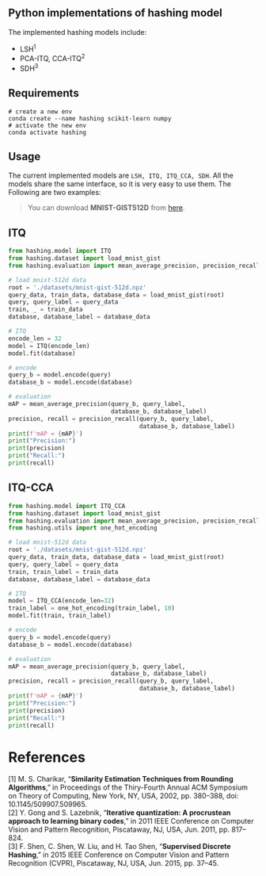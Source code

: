 Python implementations of hashing model
---------------------------------------

The implemented hashing models include:
- LSH<sup>1</sup>
- PCA-ITQ, CCA-ITQ<sup>2</sup>
- SDH<sup>3</sup>

Requirements
------------

```
# create a new env
conda create --name hashing scikit-learn numpy
# activate the new env
conda activate hashing
```

Usage
------

The current implemented models are `LSH, ITQ, ITQ_CCA, SDH`. All the models share the same interface,
so it is very easy to use them. The Following are two examples:

> You can download **MNIST-GIST512D** from [here](https://drive.google.com/open?id=14MG9OGekFROlbe-aLHuNlRMiFZITHFhh).

## ITQ

```python
from hashing.model import ITQ
from hashing.dataset import load_mnist_gist
from hashing.evaluation import mean_average_precision, precision_recall

# load mnist-512d data
root = './datasets/mnist-gist-512d.npz'
query_data, train_data, database_data = load_mnist_gist(root)
query, query_label = query_data
train, _ = train_data
database, database_label = database_data

# ITQ
encode_len = 32
model = ITQ(encode_len)
model.fit(database)

# encode
query_b = model.encode(query)
database_b = model.encode(database)

# evaluation
mAP = mean_average_precision(query_b, query_label,
                             database_b, database_label)
precision, recall = precision_recall(query_b, query_label,
                                     database_b, database_label)
print(f'mAP = {mAP}')
print("Precision:")
print(precision)
print("Recall:")
print(recall)
```

## ITQ-CCA

```python
from hashing.model import ITQ_CCA
from hashing.dataset import load_mnist_gist
from hashing.evaluation import mean_average_precision, precision_recall
from hashing.utils import one_hot_encoding

# load mnist-512d data
root = './datasets/mnist-gist-512d.npz'
query_data, train_data, database_data = load_mnist_gist(root)
query, query_label = query_data
train, train_label = train_data
database, database_label = database_data

# ITQ
model = ITQ_CCA(encode_len=32)
train_label = one_hot_encoding(train_label, 10)
model.fit(train, train_label)

# encode
query_b = model.encode(query)
database_b = model.encode(database)

# evaluation
mAP = mean_average_precision(query_b, query_label,
                             database_b, database_label)
precision, recall = precision_recall(query_b, query_label,
                                     database_b, database_label)
print(f'mAP = {mAP}')
print("Precision:")
print(precision)
print("Recall:")
print(recall)
```

# References

[1] M. S. Charikar, “**Similarity Estimation Techniques from Rounding Algorithms**,” in Proceedings of the Thiry-Fourth Annual ACM Symposium on Theory of Computing, New York, NY, USA, 2002, pp. 380–388, doi: 10.1145/509907.509965.  
[2] Y. Gong and S. Lazebnik, “**Iterative quantization: A procrustean approach to learning binary codes**,” in 2011 IEEE Conference on Computer Vision and Pattern Recognition, Piscataway, NJ, USA, Jun. 2011, pp. 817–824.  
[3] F. Shen, C. Shen, W. Liu, and H. Tao Shen, “**Supervised Discrete Hashing**,” in 2015 IEEE Conference on Computer Vision and Pattern Recognition (CVPR), Piscataway, NJ, USA, Jun. 2015, pp. 37–45.

